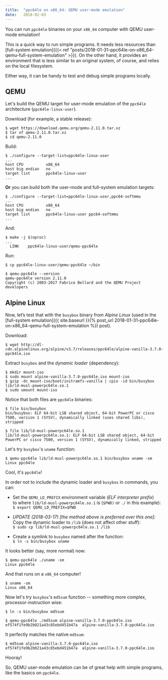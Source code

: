 ```yaml
---
title:	"ppc64le on x86_64: QEMU user-mode emulation"
date:	2018-02-03
---
```


You can run `ppc64le` binaries on your `x86_64` computer with QEMU user-mode emulation!

This is a quick way to run simple programs.  It needs less resources than
[full-system emulation]({{< ref "posts/2018-01-31-ppc64le-on-x86_64-qemu-full-system-emulation" >}}).
On the other hand, it provides an environment that is less similar to an
original system, of course, and relies on the local filesystem.

Either way, it can be handy to test and debug simple programs locally.

## QEMU

Let's build the QEMU target for user-mode emulation of the `ppc64le` architecture (`ppc64le-linux-user`).

Download (for example, a stable release):

```
$ wget https://download.qemu.org/qemu-2.11.0.tar.xz
$ tar xf qemu-2.11.0.tar.xz
$ cd qemu-2.11.0
```

Build:

```
$ ./configure --target-list=ppc64le-linux-user
...
host CPU          x86_64
host big endian   no
target list       ppc64le-linux-user
...
```

**Or** you can build both the user-mode and full-system emulation targets:

```
$ ./configure --target-list=ppc64le-linux-user,ppc64-softmmu
...
host CPU          x86_64
host big endian   no
target list       ppc64le-linux-user ppc64-softmmu
...
```

And:

```
$ make -j $(nproc)
...
  LINK    ppc64le-linux-user/qemu-ppc64le
```

Run:

```
$ cp ppc64le-linux-user/qemu-ppc64le ~/bin

$ qemu-ppc64le --version
qemu-ppc64le version 2.11.0
Copyright (c) 2003-2017 Fabrice Bellard and the QEMU Project developers
```

## Alpine Linux

Now, let’s test that with the `busybox` binary from _Alpine Linux_
(used in the [full-system emulation]({{ site.baseurl }}{% post_url 2018-01-31-ppc64le-on-x86_64-qemu-full-system-emulation %})
post).

Download:

```
$ wget http://dl-cdn.alpinelinux.org/alpine/v3.7/releases/ppc64le/alpine-vanilla-3.7.0-ppc64le.iso
```

Extract `busybox` and the _dynamic loader_ (dependency):

```
$ mkdir mount-iso
$ sudo mount alpine-vanilla-3.7.0-ppc64le.iso mount-iso
$ gzip -dc mount-iso/boot/initramfs-vanilla | cpio -id bin/busybox lib/ld-musl-powerpc64le.so.1
$ sudo umount mount-iso
```

Notice that both files are `ppc64le` binaries:

```
$ file bin/busybox 
bin/busybox: ELF 64-bit LSB shared object, 64-bit PowerPC or cisco 7500, version 1 (SYSV), dynamically linked (uses shared libs), stripped

$ file lib/ld-musl-powerpc64le.so.1 
lib/ld-musl-powerpc64le.so.1: ELF 64-bit LSB shared object, 64-bit PowerPC or cisco 7500, version 1 (SYSV), dynamically linked, stripped
```

Let's try `busybox`'s `uname` function:

```
$ qemu-ppc64le lib/ld-musl-powerpc64le.so.1 bin/busybox uname -sm
Linux ppc64le
```

Cool, it's `ppc64le`!

In order not to include the dynamic loader and `busybox` in commands, you can:

 - Set the `QEMU_LD_PREFIX` environment variable (_ELF interpreter prefix_)  
   to where `lib/ld-musl-powerpc64le.so.1` is (`$PWD)` or `./` in this example):  
   `$ export QEMU_LD_PREFIX=$PWD`

 - _UPDATE (2018-03-17) [the method above is preferred over this one]:_  
   Copy the dynamic loader to `/lib` (does not affect other stuff):  
   `$ sudo cp lib/ld-musl-powerpc64le.so.1 /lib`

 - Create a symlink to `busybox` named after the function:  
   `$ ln -s bin/busybox uname`

It looks better (say, more normal) now:

```
$ qemu-ppc64le ./uname -sm
Linux ppc64le
```

And that runs on a `x86_64` computer!

```
$ uname -sm
Linux x86_64
```

Now let's try `busybox`'s `md5sum` function -- something more complex, processor-instruction wise:

```
$ ln -s bin/busybox md5sum

$ qemu-ppc64le ./md5sum alpine-vanilla-3.7.0-ppc64le.iso
ef574f1fe9b2b021a43c85ebd451b47a  alpine-vanilla-3.7.0-ppc64le.iso
```

It perfectly matches the native `md5sum`:

```
$ md5sum alpine-vanilla-3.7.0-ppc64le.iso
ef574f1fe9b2b021a43c85ebd451b47a  alpine-vanilla-3.7.0-ppc64le.iso
```

Hooray!

So, QEMU user-mode emulation can be of great help with simple programs, like the basics on `ppc64le`.
